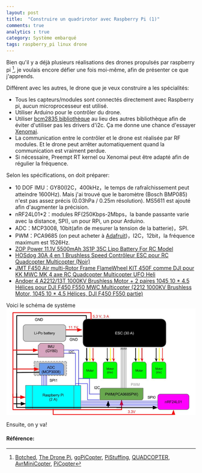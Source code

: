 ```yaml
---
layout: post
title:  "Construire un quadrirotor avec Raspberry Pi (1)"
comments: true
analytics : true
category: Système embarqué
tags: raspberry_pi linux drone
---
```


Bien qu'il y a déjà plusieurs réalisations des drones propulsés par raspberry pi [^1],
je voulais encore défier une fois moi-même, afin de présenter ce que j'apprends.

Différent avec les autres, le drone que je veux construire a les spécialités:  
- Tous les capteurs/modules sont connectés directement avec Raspberry pi, aucun microprocesseur est utilisé.  
- Utiliser Arduino pour le contrôler du drone.  
- Utiliser [bcm2835 bibliothèque](http://www.airspayce.com/mikem/bcm2835/) 
au lieu des autres bibliothèque afin de éviter d'utiliser pas les drivers d'i2c.
Ça me donne une chance d'essayer [Xenomai](https://xenomai.org/).  
- La communication entre le contrôler et le drone est réalisée par RF modules. 
Et le drone peut arrêter automatiquement quand la communication est vraiment perdue.  
- Si nécessaire, Preempt RT kernel ou Xenomai peut être adapté afin de régulier la fréquence.  

Selon les spécifications, on doit préparer:  
- 10 DOF IMU：GY80(I2C，400kHz，le temps de rafraîchissement peut atteindre 1600Hz). 
Mais j'ai trouvé que le baromètre (Bosch BMP085) n'est pas assez précis (0.03hPa / 0.25m résolution).
MS5611 est ajouté afin d'augmenter la précision.   
- nRF24L01*2：modules RF(250Kbps-2Mbps，la bande passante varie avec la distance, SPI), un pour RPi, un pour Arduino.  
- ADC：MCP3008, 10bit(afin de mesurer la tension de la batterie)，SPI.  
- PWM：PCA9685 (on peut acheter à [Adafruit]((https://www.adafruit.com/product/815)))，I2C，12bit，la fréquence maximum est 1526Hz.  
- [ZOP Power 11.1V 5500mAh 3S1P 35C Lipo Battery For RC Model](https://www.amazon.fr/gp/product/B00T6ANWUU/ref=oh_aui_detailpage_o02_s00?ie=UTF8&psc=1)  
- [HOSdog 30A 4 en 1 Brushless Speed Contrôleur ESC pour RC Quadcopter Multicopter (Noir)](https://www.amazon.fr/gp/product/B00RWH7CA0/ref=oh_aui_detailpage_o03_s00?ie=UTF8&psc=1)  
- [JMT F450 Air multi-Rotor Frame FlameWheel KIT 450F comme DJI pour KK MWC MK 4 axe RC Quadcopter Multicopter UFO Heli](https://www.amazon.fr/gp/product/B00CCXN4HO/ref=oh_aui_detailpage_o07_s00?ie=UTF8&psc=1)  
- [Andoer 4 A2212/13T 1000KV Brushless Motor + 2 paires 1045 10 * 4.5 Hélices pour DJI F450 F550 MWC Multicopter (2212 1000KV Brushless Motor, 1045 10 * 4.5 Hélices, DJI F450 F550 partie)](https://www.amazon.fr/gp/product/B00L8H95AU/ref=oh_aui_detailpage_o08_s00?ie=UTF8&psc=1)  

<p>Voici le schéma de système <img src="/public/imgs/Sheme_drone.jpg" alt="gras"/> </p>
Ensuite, on y va!

#### Référence: ####

[^1]: [Botched](http://www.botched.co.uk/), 
      [The Drone Pi](http://www.instructables.com/id/The-Drone-Pi/),
      [goPiCopter](https://github.com/idavidstory/goPiCopter), 
      [PiStuffing](http://blog.pistuffing.co.uk/),
      [QUADCOPTER](https://github.com/vjaunet/QUADCOPTER_V2), 
      [AvrMiniCopter](https://github.com/gregd72002/AvrMiniCopter-wiki/wiki),
      [PiCopter](https://www.raspberrypi.org/forums/viewtopic.php?f=37&t=35746)

